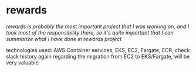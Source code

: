 # rewards 
*rewards is probably the most important project that I was working on, and I took most of the responsibility there, so it's quite important that I can summarize what I have done in rewards project*

technologies used: 
AWS Container services, EKS, EC2, Fargate, ECR, check slack history again regarding the migration from EC2 to EKS/Fargate, will be very valuable
